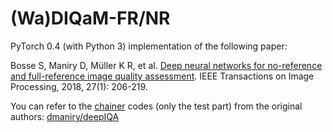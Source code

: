 # (Wa)DIQaM-FR/NR
PyTorch 0.4 (with Python 3) implementation of the following paper:

Bosse S, Maniry D, Müller K R, et al. [Deep neural networks for no-reference and full-reference image quality assessment](https://ieeexplore.ieee.org/document/8063957). IEEE Transactions on Image Processing, 2018, 27(1): 206-219.

You can refer to the [chainer](https://chainer.org/) codes (only the test part) from the original authors: [dmaniry/deepIQA](https://github.com/dmaniry/deepIQA)